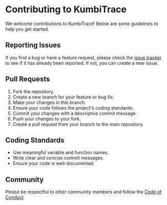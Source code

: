 # Contributing to KumbiTrace

We welcome contributions to KumbiTrace! Below are some guidelines to help you get started.

## Reporting Issues

If you find a bug or have a feature request, please check the [issue tracker](https://github.com/yourusername/KumbiTrace/issues) to see if it has already been reported. If not, you can create a new issue.

## Pull Requests

1. Fork the repository.
2. Create a new branch for your feature or bug fix.
3. Make your changes in this branch.
4. Ensure your code follows the project's coding standards.
5. Commit your changes with a descriptive commit message.
6. Push your changes to your fork.
7. Create a pull request from your branch to the main repository.

## Coding Standards

- Use meaningful variable and function names.
- Write clear and concise commit messages.
- Ensure your code is well-documented.

## Community

Please be respectful to other community members and follow the [Code of Conduct](CODE_OF_CONDUCT.md).
